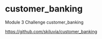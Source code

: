# customer_banking
Module 3 Challenge customer_banking

https://github.com/skiluvia/customer_banking

